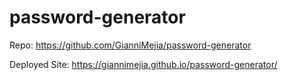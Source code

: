 # password-generator

Repo: https://github.com/GianniMejia/password-generator

Deployed Site: https://giannimejia.github.io/password-generator/